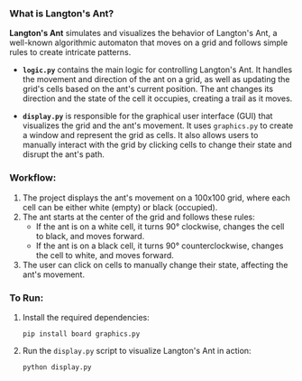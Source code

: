 ### What is Langton's Ant?

**Langton's Ant** simulates and visualizes the behavior of Langton's Ant, a well-known algorithmic automaton that moves on a grid and follows simple rules to create intricate patterns.

- **`logic.py`** contains the main logic for controlling Langton's Ant. It handles the movement and direction of the ant on a grid, as well as updating the grid's cells based on the ant's current position. The ant changes its direction and the state of the cell it occupies, creating a trail as it moves.
  
- **`display.py`** is responsible for the graphical user interface (GUI) that visualizes the grid and the ant's movement. It uses `graphics.py` to create a window and represent the grid as cells. It also allows users to manually interact with the grid by clicking cells to change their state and disrupt the ant's path.

### Workflow:
1. The project displays the ant's movement on a 100x100 grid, where each cell can be either white (empty) or black (occupied).
2. The ant starts at the center of the grid and follows these rules:
   - If the ant is on a white cell, it turns 90° clockwise, changes the cell to black, and moves forward.
   - If the ant is on a black cell, it turns 90° counterclockwise, changes the cell to white, and moves forward.
3. The user can click on cells to manually change their state, affecting the ant's movement.

### To Run:
1. Install the required dependencies:
   ```shell
   pip install board graphics.py
   ```
2. Run the `display.py` script to visualize Langton's Ant in action:
   ```shell
   python display.py
   ``` 



<!--
 // Prompt used to create these docs:



Please give a short description of what is happening in the following project: Title: Langton's Ant. Tree: ├── display.py
├── logic.py
└── README.md . Files: README.md 
## Langton's ant - team 2
shell
pip install board graphics.py
python display.py
Click on cells to switch their state manually and disrupt the ant.
 logic.py 
#!/usr/bin/env python

from time import sleep

import board


position = {"x": 50, "y": 50}

# 0 -> up, 1 -> right, 2 -> down, 3 -> left
direction = 0

size = 100


def play():
    grid = board.Board((size, size))

    for i in range(10000):
        turn(grid)
        grid.draw()
        print()
        # sleep(0.2)




def turn(grid):
    global direction
    colour = grid[position["x"], position["y"]]

    match colour:
        case board.Empty | 0:
            direction = (direction + 1) % 4
            grid[position["x"], position["y"]] = 1
            move()
        case 1:
            direction = (direction + 3) % 4
            grid[position["x"], position["y"]] = 0
            move()


def move():
    match direction:
        case 0:
            position["y"] = (position["y"] + size - 1) % size
        case 1:
            position["x"] = (position["x"] + 1) % size
        case 2:
            position["y"] = (position["y"] + 1) % size
        case 3:
            position["x"] = (position["x"] + size - 1) % size


if __name__ == "__main__":
    play()
  logic.py 
import time

from board import Board, Empty
from graphics import GraphWin, Rectangle, Point

from logic import turn

CELLS_H = 100
CELLS_V = 100

cell_size_x = 1000 / CELLS_H
cell_size_y = 1000 / CELLS_V

b = Board((CELLS_H, CELLS_V))

gw = GraphWin("Langton's ant", 1000, 1000, autoflush=False)

gboard = {}

for i, j in b:
    r = Rectangle(
        Point(i * cell_size_y, j * cell_size_x),
        Point((i + 1) * cell_size_y, (j + 1) * cell_size_x)
    )
    r.draw(gw)
    gboard[i, j] = r


def update_cells():
    for i, j in b:
        r = gboard[i, j]
        r.setFill('black' if b[i, j] else 'white')
    gw.flush()

update_cells()

i = 0
while True:
    #time.sleep(0.0)
    turn(b)

    click = gw.checkMouse()
    if click:
        x = int(click.x / cell_size_x)
        y = int(click.y / cell_size_y)
        print(f"Clicked in cell ({x}, {y})")
        new = 0 if b[x, y] else 1
        b[x, y] = new

    if i % 10 == 0:
        update_cells()
    i += 1


gw.close() 
-->

